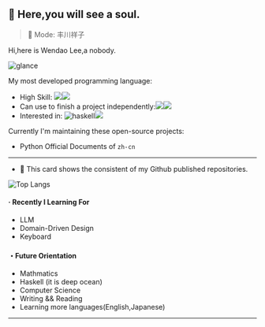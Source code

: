 ## :ghost: Here,you will see a soul.​

> 🎵  Mode: 丰川祥子

Hi,here is Wendao Lee,a nobody. 

![glance](https://github-readme-stats-wendaolee.vercel.app/api?username=WendaoLee&theme=tokyonight&show_icons=true)

My most developed programming language:

- High Skill: ![](https://img.shields.io/badge/JavaScript-000?logo=JavaScript)![](https://img.shields.io/badge/Python-000?logo=Python)
- Can use to finish a project independently:![](https://img.shields.io/badge/TypeScript-000?logo=TypeScript)![](https://img.shields.io/badge/Java-000?logo=Java)
- Interested in: ![haskell](https://img.shields.io/badge/Haskell-000?logo=Haskell)![](https://img.shields.io/badge/C++-000?logo=cplusplus)

Currently I'm maintaining these open-source projects:

- Python Official Documents of `zh-cn`

***

- :sunflower: This card shows the consistent of my Github published repositories.

![Top Langs](https://github-readme-stats-wendaolee.vercel.app/api/top-langs/?username=WendaoLee&layout=compact&theme=dark)

#### · Recently I Learning For

- LLM
- Domain-Driven Design
- Keyboard

#### ・Future Orientation

- Mathmatics
- Haskell (it is  deep ocean)
- Computer Science
- Writing && Reading
- Learning more languages(English,Japanese)

***



